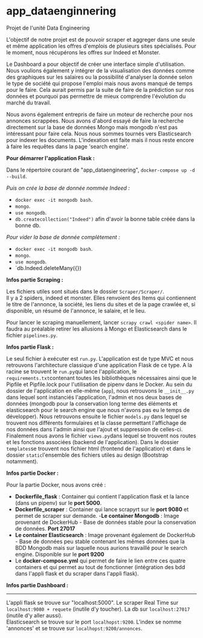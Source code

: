 # app_dataenginnering
Projet de l'unité Data Engineering

L'objectif de notre projet est de pouvoir scraper et aggreger dans une seule et même application les offres d'emplois de plusieurs sites spécialisés. Pour le moment, nous récupérons les offres sur Indeed et Monster.  
  
Le Dashboard a pour objectif de créer une interface simple d'utilisation. Nous voulions également y intégrer de la visualisation des données comme des graphiques sur les salaires ou la possibilité d'analyser la donnée selon le type de société qui propose l'emploi mais nous avons manqué de temps pour le faire. Cela aurait permis par la suite de faire de la prédiction sur nos données et pourquoi pas permettre de mieux comprendre l'évolution du marché du travail.  
  
Nous avons également entrepris de faire un moteur de recherche pour nos annonces scrappées. Nous avons d'abord essayé de faire la recherche directement sur la base de données Mongo mais mongodb n'est pas intéressant pour faire cela. Nous nous sommes tournés vers Elasticsearch pour indexer les documents. L'indexation est faite mais il nous reste encore à faire les requêtes dans la page 'search engine'.

**Pour démarrer l'application Flask :**  

Dans le répertoire courant de "app_dataengineering", `docker-compose up -d --build`.  
  
*Puis on crée la base de donnée nommée Indeed :*
- `docker exec -it mongodb bash`.
- `mongo`.
- `use mongodb`.
- `db.createcollection("Indeed")` afin d'avoir la bonne table créée dans la bonne db.  
  
*Pour vider la base de donnée complètement :*  
- `docker exec -it mongodb bash`.
- `mongo`.
- `use mongodb`.
- `db.Indeed.deleteMany({})

**Infos partie Scraping :**  

Les fichiers utiles sont situés dans le dossier `Scraper/Scraper/`.  
Il y a 2 spiders, indeed et monster. Elles renvoient des Items qui contiennent le titre de l'annonce, la société, les liens du sites et de la page crawlée et, si disponible, un résumé de l'annonce, le salaire, et le lieu.  
  
Pour lancer le scraping manuellement, lancer `scrapy crawl <spider name>`. Il faudra au préalable retirer les allusions à Mongo et Elasticsearch dans le fichier `pipelines.py`.  

**Infos partie Flask :**

Le seul fichier à exécuter est `run.py`. L'application est de type MVC et nous retrouvons l'architecture classique d'une application Flask de ce type. A la racine se trouvent le `run.py`qui lance l'application, le `requirements.txt`contenant toutes les bibliothèques nécessaires ainsi que le Pipfile et Pipfile.lock pour l'utilisation de pipenv dans le Docker. Au sein du dossier de l'application en elle-même (`app`), nous retrouvons le `__init__.py` dans lequel sont instanciés l'application, l'admin et nos deux bases de données (mongodb pour la conservation long terme des éléments et elasticsearch pour le search engine que nous n'avons pas eu le temps de développer). Nous retrouvons ensuite le fichier `models.py` dans lequel se trouvent nos différents formulaires et la classe permettant l'affichage de nos données dans l'admin ainsi que l'ajout et suppression de celles-ci. Finalement nous avons le fichier `views.py`dans lequel se trouvent nos routes et les fonctions associées (backend de l'application). Dans le dossier `templates`se trouvent nos fichier html (frontend de l'application) et dans le dossier `static`l'ensemble des fichiers utiles au design (Bootstrap notamment). 

**Infos partie Docker :**  

Pour la partie Docker, nous avons créé :
  - **Dockerfile_flask** : Container qui contient l'application flask et la lance (dans un pipenv) sur le **port 5000**.
  - **Dockerfile_scraper** : Container qui lance scrapyrt sur le **port 9080** et permet de scraper sur demande.
  -**Le container Mongodb** : Image provenant de DockerHub - Base de données stable pour la conservation de données. **Port 27017**
  - **Le container Elasticsearch** : Image provenant également de DockerHub - Base de données peu stable contenant les mêmes données que la BDD Mongodb mais sur laquelle nous aurions travaillé pour le search engine. Disponible sur le **port 9200**
  - Le **docker-compose.yml** qui permet de faire le lien entre ces quatre containers et qui permet au tout de fonctionner (intégration des bdd dans l'appli flask et du scraper dans l'appli flask).
  
**Infos partie Dashboard :**  
  
------
L'appli flask se trouve sur "localhost:5000".
Le scraper Real Time sur `localhost:9080 + requete` (inutile d'y toucher).
La db sur `localhost:27017` (inutile d'y aller aussi).  
Elasticsearch se trouve sur le port `localhopst:9200`. L'index se nomme 'annonces' et se trouve sur `localhopst:9200/annonces`.
